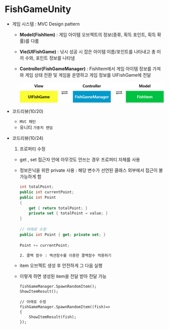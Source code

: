 # FishGameUnity

- 게임 시스템 : MVC Design pattern

  - **Model(FishItem)** : 게임 아이템 오브젝트의 정보(종류, 획득 포인트, 획득 확률)를 다룸 

  - **Vie(UIFishGame)** : 낚시 성공 시 잡은 아이템 이름/포인트를 나타내고 총 미끼 수와, 포인트 정보를 나타냄 

  - **Controller(FishGameManager)** : FishItem에서 게임 아이템 정보를 가져와 게임 상태 전환 및 게임을 운영하고 게임 정보를  UIFishGame에 전달

    <img src = "https://github.com/suhyeon4820/FishGameUnity/blob/main/readmeImg/designpattern.png">



- 코드리뷰(10/20)
  - `MVC 패턴` 
  - 유니티 `가중치 랜덤`



- 코드리뷰(10/24)

  1. 프로퍼티 수정 

  - get , set 접근자 안에 아무것도 안쓰는 경우 프로퍼티 자체를 사용

  - 정보은닉을 위한 private 사용 :  해당 변수가 선언된 클래스 외부에서 접근이 불가능하게 함

    ```c#
    int totalPoint;
    public int currentPoint;
    public int Point
    {
        get { return totalPoint; }
        private set { totalPoint = value; }
    }
    
    // 아래로 수정
    public int Point { get; private set; }
    
    Point += currentPoint;
    ```

  		2. 콜백 함수 : 액션함수를 이용한 콜백함수 적용하기

  - item 오브젝트 생성 후 안전하게 그 다음 실행

  - 이렇게 하면 생성된 item을 전달 받아 전달 가능

    ```
    fishGameManager.SpawnRandomItem();  
    ShowItemResult();
    
    // 아래로 수정
    fishGameManager.SpawnRandomItem((fish)=>
    {
        ShowItemResult(fish);
    });  
    ```

    

    
